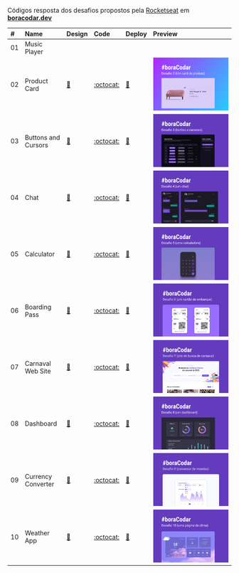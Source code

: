 Códigos resposta dos desafios propostos pela [Rocketseat](https://www.rocketseat.com.br/) em **[boracodar.dev](https://boracodar.dev/)**

| #   | Name                | Design                                                            | Code                                                                                          | Deploy                                                                                     | Preview                                                                                                                            |
| :-- | :------------------ | :---------------------------------------------------------------- | :-------------------------------------------------------------------------------------------- | :----------------------------------------------------------------------------------------- | :--------------------------------------------------------------------------------------------------------------------------------- |
| 01  | Music Player        | []()                                                              | []()                                                                                          | []()                                                                                       | ![]()                                                                                                                              |
| 02  | Product Card        | [:art:](https://www.figma.com/community/file/1195050984449538256) | [:octocat:](https://github.com/rafaelreisramos/boracodar.dev/tree/main/02_product-card)       | [:checkered_flag:](https://rafaelreisramos.github.io/boracodar.dev/02_product-card/)       | [![](./02_product-card/.github/cover.png)](https://github.com/rafaelreisramos/boracodar.dev/tree/main/02_product-card)             |
| 03  | Buttons and Cursors | [:art:](https://www.figma.com/community/file/1197534710257750520) | [:octocat:](https://github.com/rafaelreisramos/boracodar.dev/tree/main/03_button-docs)        | [:checkered_flag:](https://rafaelreisramos.github.io/boracodar.dev/03_button-docs/)        | [![](./03_button-docs/.github/cover.png)](https://github.com/rafaelreisramos/boracodar.dev/tree/main/03_button-docs)               |
| 04  | Chat                | [:art:](https://www.figma.com/community/file/1200070743637495660) | [:octocat:](https://github.com/rafaelreisramos/boracodar.dev/tree/main/04_chat)               | [:checkered_flag:](https://rafaelreisramos.github.io/boracodar.dev/04_chat/)               | [![](./04_chat/.github/cover.png)](https://github.com/rafaelreisramos/boracodar.dev/tree/main/04_chat)                             |
| 05  | Calculator          | [:art:](https://www.figma.com/community/file/1202607074523509182) | [:octocat:](https://github.com/rafaelreisramos/boracodar.dev/tree/main/05_calculator)         | [:checkered_flag:](https://rafaelreisramos.github.io/boracodar.dev/05_calculator/)         | [![](./05_calculator/.github/cover.png)](https://github.com/rafaelreisramos/boracodar.dev/tree/main/05_calculator)                 |
| 06  | Boarding Pass       | [:art:](https://www.figma.com/community/file/1205146101173113980) | [:octocat:](https://github.com/rafaelreisramos/boracodar.dev/tree/main/06_boarding-pass)      | [:checkered_flag:](https://rafaelreisramos.github.io/boracodar.dev/06_boarding-pass/)      | [![](./06_boarding-pass/.github/cover.png)](https://github.com/rafaelreisramos/boracodar.dev/tree/main/06_boarding-pass)           |
| 07  | Carnaval Web Site   | [:art:](https://www.figma.com/community/file/1207675804423978995) | [:octocat:](https://github.com/rafaelreisramos/boracodar.dev/tree/main/07_find-your-block)    | [:checkered_flag:](https://rafaelreisramos.github.io/boracodar.dev/07_find-your-block/)    | [![](./07_find-your-block/.github/cover.png)](https://github.com/rafaelreisramos/boracodar.dev/tree/main/07_find-your-block)       |
| 08  | Dashboard           | [:art:](https://www.figma.com/community/file/1210217615683203825) | [:octocat:](https://github.com/rafaelreisramos/boracodar.dev/tree/main/08_dashboard)          | [:checkered_flag:](https://rafaelreisramos.github.io/boracodar.dev/08_dashboard/)          | [![](./08_dashboard/.github/cover.png)](https://github.com/rafaelreisramos/boracodar.dev/tree/main/08_dashboard)                   |
| 09  | Currency Converter  | [:art:](https://www.figma.com/community/file/1212757179376046656) | [:octocat:](https://github.com/rafaelreisramos/boracodar.dev/tree/main/09_currency-converter) | [:checkered_flag:](https://rafaelreisramos.github.io/boracodar.dev/09_currency-converter/) | [![](./09_currency-converter/.github/cover.png)](https://github.com/rafaelreisramos/boracodar.dev/tree/main/09_currency-converter) |
| 10  | Weather App         | [:art:](https://www.figma.com/community/file/1215291914714743267) | [:octocat:](https://github.com/rafaelreisramos/boracodar.dev/tree/main/10_weather-app)        | [:checkered_flag:](https://rafaelreisramos.github.io/boracodar.dev/10_weather-app/)        | [![](./10_weather-app/.github/cover.png)](https://github.com/rafaelreisramos/boracodar.dev/tree/main/10_weather-app)               |
